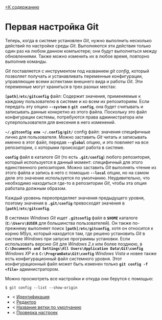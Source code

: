 [<К содержанию](./%D0%9F%D1%80%D0%BE%D1%87%D1%82%D0%B8.md)

# Первая настройка Git

Теперь, когда в системе установлен *Git*, нужно выполнить несколько действий по настройке среды *Git*. Выполняются эти действия только один раз на любом данном компьютере; они будут выполняться между обновлениями. Также можно изменить их в любое время, повторно выполнив команды.

*Git* поставляется с инструментом под названием *git config*, который позволяет получать и устанавливать переменные конфигурации, управляющие всеми аспектами внешнего вида и работы *Git*. Эти переменные могут храниться в трех разных местах:

**`[path]/etc/gitconfig`** файл: Содержит значения, применяемые к каждому пользователю в системе и ко всем их репозиториям. Если передать эту опцию **`--system`** в **`git config`**, она будет считывать и записывать данные конкретно из этого файла. Поскольку это файл конфигурации системы, потребуются права администратора или суперпользователя для внесения в него изменений.

**`~/.gitconfig или ~/.config/git/`** config файл: значения специфичные лично для пользователя. Можно заставить *Git* читать и записывать именно в этот файл, передав **`--global`** опцию, и это повлияет на все репозитории, с которыми происходит работа в системе.

**`config`** файл в каталоге *Git* (то есть **`.git/config`**) любого репозитория, который используется в данный момент: специфичный для этого единственного репозитория. Можно  заставить *Git* выполнять чтение из этого файла и запись в него с помощью **`--local`** опции, но на самом деле это значение используется по умолчанию. Неудивительно, что необходимо находиться где-то в репозитории *Git*, чтобы эта опция работала должным образом.

Каждый уровень переопределяет значения предыдущего уровня, поэтому значения в **`.git/config`** превосходят значения в **`[path]/etc/gitconfig`**.

В системах *Windows Git* ищет **`.gitconfig`** файл в **`$HOME`** каталоге (**`C:\Users\$USER`** для большинства пользователей). Он также по-прежнему выполняет поиск **`[path]/etc/gitconfig`**, хотя он относится к корню *MSys*, который находится там, где решено установить *Git* в системе *Windows* при запуске программы установки. Если использовать версию *Git* для *Windows 2.x* или более позднюю, в **`C:\Documents and Settings\All Users\Application Data\Git\config`** *Windows XP* и в **`C:\ProgramData\Git\config`** *Windows Vista* и новее также есть конфигурационный файл системного уровня. Этот конфигурационный файл может быть изменен только **`git config -f <file>`** администратором.

Можно просмотреть все настройки и откуда они берутся с помощью:

```bush=
$ git config --list --show-origin
```

  * < [Идентификация](./%D0%98%D0%B4%D0%B5%D0%BD%D1%82%D0%B8%D1%84%D0%B8%D0%BA%D0%B0%D1%86%D0%B8%D1%8F.md)
  * < [Редактор](./%D0%A0%D0%B5%D0%B4%D0%B0%D0%BA%D1%82%D0%BE%D1%80.md)
  * < [Название ветки по умолчанию](./%D0%9D%D0%B0%D0%B7%D0%B2%D0%B0%D0%BD%D0%B8%D0%B5%20%D0%B2%D0%B5%D1%82%D0%BA%D0%B8%20%D0%BF%D0%BE%20%D1%83%D0%BC%D0%BE%D0%BB%D1%87%D0%B0%D0%BD%D0%B8%D1%8E.md)
  * < [Проверка настроек](./%D0%9F%D1%80%D0%BE%D0%B2%D0%B5%D1%80%D0%BA%D0%B0%20%D0%BD%D0%B0%D1%81%D1%82%D1%80%D0%BE%D0%B5%D0%BA.md)
  